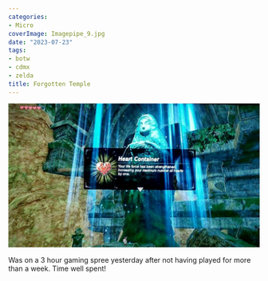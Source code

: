 ```yaml
---
categories:
- Micro
coverImage: Imagepipe_9.jpg
date: "2023-07-23"
tags:
- botw
- cdmx
- zelda
title: Forgotten Temple
---
```


![](images/Imagepipe_9.jpg)

Was on a 3 hour gaming spree yesterday after not having played for more than a week. Time well spent!
